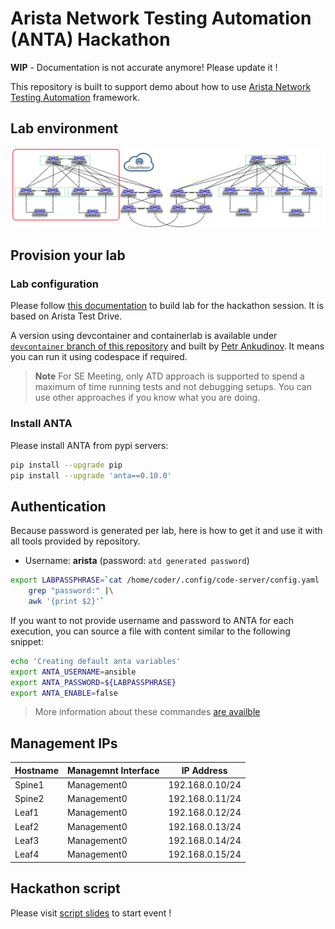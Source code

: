 # Arista Network Testing Automation (ANTA) Hackathon

__WIP__ - Documentation is not accurate anymore! Please update it !

This repository is built to support demo about how to use [Arista Network Testing Automation](https://www.anta.ninja) framework.

## Lab environment

![atd-lab-topology](./imgs/lab-topology.png)

## Provision your lab

### Lab configuration

Please follow [this documentation](./docs/provisioning.md) to build lab for the hackathon session. It is based on Arista Test Drive.

A version using devcontainer and containerlab is available under [`devcontainer` branch of this repository](https://github.com/titom73/anta-malaga/tree/devcontainer) and built by [Petr Ankudinov](https://github.com/ankudinov). It means you can run it using codespace if required.

> **Note**
> For SE Meeting, only ATD approach is supported to spend a maximum of time running tests and not debugging setups. You can use other approaches if you know what you are doing.

### Install ANTA

Please install ANTA from pypi servers:

```bash
pip install --upgrade pip
pip install --upgrade 'anta==0.10.0'
```

## Authentication

Because password is generated per lab, here is how to get it and use it with all tools provided by repository.

- Username: __arista__ (password: `atd generated password`)

```bash
export LABPASSPHRASE=`cat /home/coder/.config/code-server/config.yaml |\
    grep "password:" |\
    awk '{print $2}'`
```

If you want to not provide username and password to ANTA for each execution, you can source a file with content similar to the following snippet:

```bash
echo 'Creating default anta variables'
export ANTA_USERNAME=ansible
export ANTA_PASSWORD=${LABPASSPHRASE}
export ANTA_ENABLE=false
```

> More information about these commandes [are availble](https://www.anta.ninja/v0.10.0/cli/overview/)

## Management IPs

| Hostname | Managemnt Interface | IP Address      |
| -------- | ------------------- | --------------  |
| Spine1   | Management0         | 192.168.0.10/24 |
| Spine2   | Management0         | 192.168.0.11/24 |
| Leaf1    | Management0         | 192.168.0.12/24 |
| Leaf2    | Management0         | 192.168.0.13/24 |
| Leaf3    | Management0         | 192.168.0.14/24 |
| Leaf4    | Management0         | 192.168.0.15/24 |

## Hackathon script

Please visit [script slides](https://hackathon.anta.ninja/) to start event !
